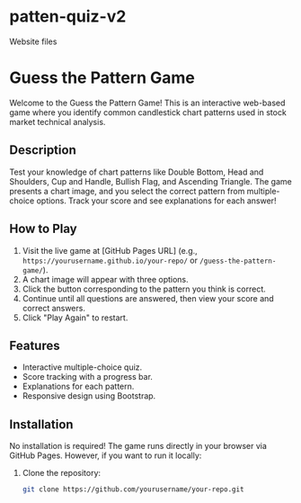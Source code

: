 # patten-quiz-v2
Website files

# Guess the Pattern Game

Welcome to the Guess the Pattern Game! This is an interactive web-based game where you identify common candlestick chart patterns used in stock market technical analysis.

## Description
Test your knowledge of chart patterns like Double Bottom, Head and Shoulders, Cup and Handle, Bullish Flag, and Ascending Triangle. The game presents a chart image, and you select the correct pattern from multiple-choice options. Track your score and see explanations for each answer!

## How to Play
1. Visit the live game at [GitHub Pages URL] (e.g., `https://yourusername.github.io/your-repo/` or `/guess-the-pattern-game/`).
2. A chart image will appear with three options.
3. Click the button corresponding to the pattern you think is correct.
4. Continue until all questions are answered, then view your score and correct answers.
5. Click "Play Again" to restart.

## Features
- Interactive multiple-choice quiz.
- Score tracking with a progress bar.
- Explanations for each pattern.
- Responsive design using Bootstrap.

## Installation
No installation is required! The game runs directly in your browser via GitHub Pages. However, if you want to run it locally:
1. Clone the repository:
   ```bash
   git clone https://github.com/yourusername/your-repo.git
